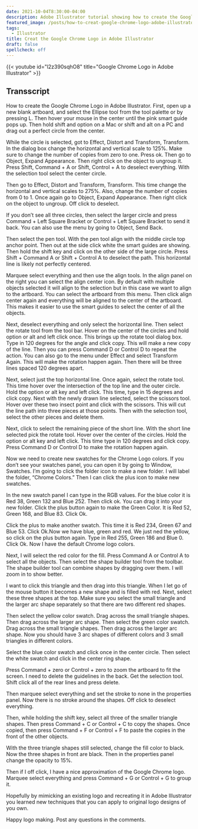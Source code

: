 ```yaml
---
date: 2021-10-04T8:30:00-04:00
description: Adobe Illustrator tutorial showing how to create the Google Chrome Logo
featured_image: /posts/how-to-creat-google-chrome-logo-adobe-illustrator/Chrome Logo made in Adobe Illustrator.jpg
tags:
  - Illustrator
title: Creat the Google Chrome Logo in Adobe Illustrator
draft: false
spellcheck: off
---
```


{{< youtube id="l2z390sqhO8" title="Google Chrome Logo in Adobe Illustrator" >}}

## Transscript

How to create the Google Chrome Logo in Adobe Illustrator. First, open up a new blank artboard, and select the Ellipse tool from the tool palette or by pressing L. Then hover your mouse in the center until the pink smart guide pops up. Then hold shift and option on a Mac or shift and alt on a PC and drag out a perfect circle from the center.

While the circle is selected, got to Effect, Distort and Transform, Transform. In the dialog box change the horizontal and vertical scale to 125%. Make sure to change the number of copies from zero to one. Press ok. Then go to Object, Expand Appearance. Then right click on the object to ungroup it. Press Shift, Command + A or Shift, Control + A to deselect everything. With the selection tool select the center circle.

Then go to Effect, Distort and Transform, Transform. This time change the horizontal and vertical scales to 275%. Also, change the number of copies from 0 to 1. Once again go to Object, Expand Appearance. Then right click on the object to ungroup. Off click to deselect.

If you don’t see all three circles, then select the larger circle and press Command + Left Square Bracket or Control + Left Square Bracket to send it back. You can also use the menu by going to Object, Send Back.

Then select the pen tool. With the pen tool align with the middle circle top anchor point. Then out at the side click white the smart guides are showing. Then hold the shift key and click on the other side of the large circle. Press Shift + Command A or Shift + Control A to deselect the path. This horizontal line is likely not perfectly centered.

Marquee select everything and then use the align tools. In the align panel on the right you can select the align center icon. By default with multiple objects selected it will align to the selection but in this case we want to align to the artboard. You can select the artboard from this menu. Then click align center again and everything will be aligned to the center of the artboard. This makes it easier to use the smart guides to select the center of all the objects.

Next, deselect everything and only select the horizontal line. Then select the rotate tool from the tool bar. Hover on the center of the circles and hold option or alt and left click once. This brings up the rotate tool dialog box. Type in 120 degrees for the angle and click copy. This will make a new copy of the line. Then you can press Command D or Control D to repeat the action. You can also go to the menu under Effect and select Transform Again. This will make the rotation happen again. Then there will be three lines spaced 120 degrees apart.

Next, select just the top horizontal line. Once again, select the rotate tool. This time hover over the intersection of the top line and the outer circle. Hold the option or alt key and left click. This time, type in 15 degrees and click copy. Next with the newly drawn line selected, select the scissors tool. Hover over these two insect point and click with the scissors. This will cut the line path into three pieces at those points. Then with the selection tool, select the other pieces and delete them.

Next, click to select the remaining piece of the short line. With the short line selected pick the rotate tool. Hover over the center of the circles. Hold the option or alt key and left click. This time type in 120 degrees and click copy. Press Command D or Control D to make the rotation happen again.

Now we need to create new swatches for the Chrome Logo colors. If you don’t see your swatches panel, you can open it by going to Window, Swatches. I’m going to click the folder icon to make a new folder. I will label the folder, “Chrome Colors.” Then I can click the plus icon to make new swatches.

In the new swatch panel I can type in the RGB values. For the blue color it is Red 38, Green 132 and Blue 252. Then click ok. You can drag it into your new folder. Click the plus button again to make the Green Color. It is Red 52, Green 168, and Blue 83. Click Ok.

Click the plus to make another swatch. This time it is Red 234, Green 67 and Blue 53. Click Ok.Now we have blue, green and red. We just ned the yellow, so click on the plus button again. Type in Red 255, Green 186 and Blue 0. Click Ok. Now I have the default Chrome logo colors.

Next, I will select the red color for the fill. Press Command A or Control A to select all the objects. Then select the shape builder tool from the toolbar. The shape builder tool can combine shapes by dragging over them. I will zoom in to show better.

I want to click this triangle and then drag into this triangle. When I let go of the mouse button it becomes a new shape and is filled with red. Next, select these three shapes at the top. Make sure you select the small triangle and the larger arc shape separately so that there are two different red shapes.

Then select the yellow color swatch. Drag across the small triangle shapes. Then drag across the larger arc shape. Then select the green color swatch. Drag across the small triangle shapes. Then drag across the larger arc shape. Now you should have 3 arc shapes of different colors and 3 small triangles in different colors.

Select the blue color swatch and click once in the center circle. Then select the white swatch and click in the center ring shape.

Press Command + zero or Control + zero to zoom the artboard to fit the screen. I need to delete the guidelines in the back. Get the selection tool. Shift click all of the rear lines and press delete.

Then marquee select everything and set the stroke to none in the properties panel. Now there is no stroke around the shapes. Off click to deselect everything.

Then, while holding the shift key, select all three of the smaller triangle shapes. Then press Command + C or Control + C to copy the shapes. Once copied, then press Command + F or Control + F to paste the copies in the front of the other objects.

With the three triangle shapes still selected, change the fill color to black. Now the three shapes in front are black. Then in the properties panel change the opacity to 15%.

Then if I off click, I have a nice approximation of the Google Chrome logo. Marquee select everything and press Command + G or Control + G to group it.

Hopefully by mimicking an existing logo and recreating it in Adobe Illustrator you learned new techniques that you can apply to original logo designs of you own.

Happy logo making. Post any questions in the comments.
